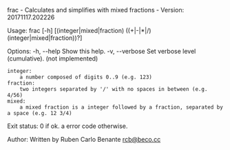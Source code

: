 frac - Calculates and simplifies with mixed fractions - Version: 20171117.202226

Usage: frac [-h] [(integer|mixed|fraction) ((+|-|*|/) (integer|mixed|fraction))?]

Options:
	-h,  --help
		Show this help.
	-v,  --verbose
		Set verbose level (cumulative). (not implemented)

	integer:
		a number composed of digits 0..9 (e.g. 123)
	fraction:
		two integers separated by '/' with no spaces in between (e.g. 4/56)
	mixed:
		a mixed fraction is a integer followed by a fraction, separated by a space (e.g. 12 3/4)

Exit status:
	0 if ok.
	a error code otherwise.

Author:
	Written by Ruben Carlo Benante <rcb@beco.cc>

